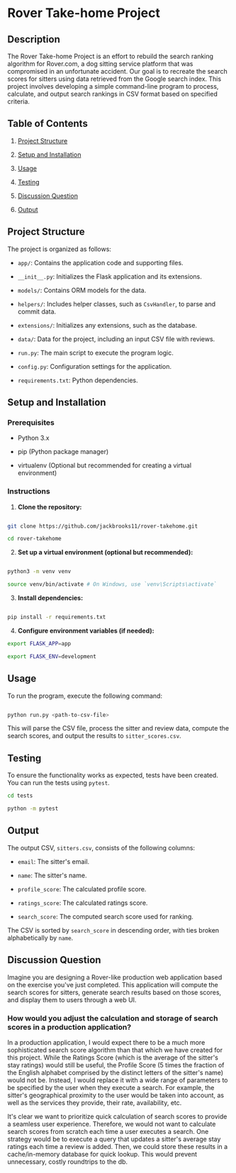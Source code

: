 # Rover Take-home Project

## Description

The Rover Take-home Project is an effort to rebuild the search ranking algorithm for Rover.com, a dog sitting service platform that was compromised in an unfortunate accident. Our goal is to recreate the search scores for sitters using data retrieved from the Google search index. This project involves developing a simple command-line program to process, calculate, and output search rankings in CSV format based on specified criteria.
## Table of Contents

1. [Project Structure](#project-structure)

2. [Setup and Installation](#setup-and-installation)

3. [Usage](#usage)

4. [Testing](#testing)

5. [Discussion Question](#discussion-question)

6. [Output](#output)

## Project Structure

The project is organized as follows:

- `app/`: Contains the application code and supporting files.

- `__init__.py`: Initializes the Flask application and its extensions.

- `models/`: Contains ORM models for the data.

- `helpers/`: Includes helper classes, such as `CsvHandler`, to parse and commit data.

- `extensions/`: Initializes any extensions, such as the database.

- `data/`: Data for the project, including an input CSV file with reviews.

- `run.py`: The main script to execute the program logic.

- `config.py`: Configuration settings for the application.

- `requirements.txt`: Python dependencies.

## Setup and Installation

### Prerequisites

- Python 3.x

- pip (Python package manager)

- virtualenv (Optional but recommended for creating a virtual environment)

### Instructions

1. **Clone the repository:**

```bash

git clone https://github.com/jackbrooks11/rover-takehome.git

cd rover-takehome

```

2. **Set up a virtual environment (optional but recommended):**

```bash

python3 -m venv venv

source venv/bin/activate # On Windows, use `venv\Scripts\activate`

```

3. **Install dependencies:**

```bash

pip install -r requirements.txt

```

4. **Configure environment variables (if needed):**
```bash
export FLASK_APP=app

export FLASK_ENV=development
```
## Usage

To run the program, execute the following command:

```bash

python run.py <path-to-csv-file>

```

This will parse the CSV file, process the sitter and review data, compute the search scores, and output the results to `sitter_scores.csv`.

## Testing

To ensure the functionality works as expected, tests have been created. You can run the tests using `pytest`.

```bash
cd tests

python -m pytest
```
## Output

The output CSV, `sitters.csv`, consists of the following columns:

- `email`: The sitter's email.

- `name`: The sitter's name.

- `profile_score`: The calculated profile score.

- `ratings_score`: The calculated ratings score.

- `search_score`: The computed search score used for ranking.

The CSV is sorted by `search_score` in descending order, with ties broken alphabetically by `name`.


## Discussion Question

Imagine you are designing a Rover-like production web application based on the exercise you've just completed. This application will compute the search scores for sitters, generate search results based on those scores, and display them to users through a web UI.

### How would you adjust the calculation and storage of search scores in a production application?

In a production application, I would expect there to be a much more sophisticated search score algorithm than that which we have created for this project. While the Ratings Score (which is the average of the sitter's stay ratings) would still be useful, the Profile Score (5 times the fraction of the English alphabet comprised by the distinct letters of the sitter's name) would not be. Instead, I would replace it with a wide range of parameters to be specified by the user when they execute a search. For example, the sitter's geographical proximity to the user would be taken into account, as well as the services they provide, their rate, availability, etc.

It's clear we want to prioritize quick calculation of search scores to provide a seamless user experience. Therefore, we would not want to calculate search scores from scratch each time a user executes a search. One strategy would be to execute a query that updates a sitter's average stay ratings each time a review is added. Then, we could store these results in a cache/in-memory database for quick lookup. This would prevent unnecessary, costly roundtrips to the db.